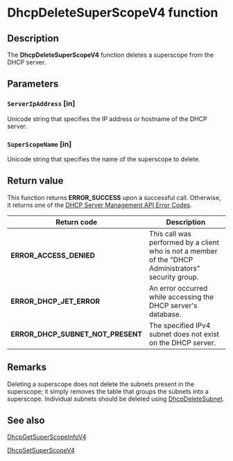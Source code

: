 # DhcpDeleteSuperScopeV4 function

## Description

The **DhcpDeleteSuperScopeV4** function deletes a superscope from the DHCP server.

## Parameters

### `ServerIpAddress` [in]

Unicode string that specifies the IP address or hostname of the DHCP server.

### `SuperScopeName` [in]

Unicode string that specifies the name of the superscope to delete.

## Return value

This function returns **ERROR_SUCCESS** upon a successful call. Otherwise, it returns one of the [DHCP Server Management API Error Codes](https://learn.microsoft.com/previous-versions/windows/desktop/dhcp/dhcp-server-management-api-error-codes).

| Return code | Description |
| --- | --- |
| **ERROR_ACCESS_DENIED** | This call was performed by a client who is not a member of the "DHCP Administrators" security group. |
| **ERROR_DHCP_JET_ERROR** | An error occurred while accessing the DHCP server's database. |
| **ERROR_DHCP_SUBNET_NOT_PRESENT** | The specified IPv4 subnet does not exist on the DHCP server. |

## Remarks

Deleting a superscope does not delete the subnets present in the superscope; it simply removes the table that groups the subnets into a superscope. Individual subnets should be deleted using [DhcpDeleteSubnet](https://learn.microsoft.com/previous-versions/windows/desktop/api/dhcpsapi/nf-dhcpsapi-dhcpdeletesubnet).

## See also

[DhcpGetSuperScopeInfoV4](https://learn.microsoft.com/previous-versions/windows/desktop/api/dhcpsapi/nf-dhcpsapi-dhcpgetsuperscopeinfov4)

[DhcpSetSuperScopeV4](https://learn.microsoft.com/previous-versions/windows/desktop/api/dhcpsapi/nf-dhcpsapi-dhcpsetsuperscopev4)